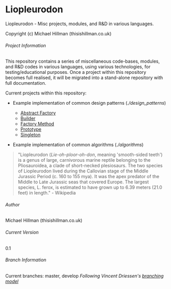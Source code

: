 Liopleurodon
===

Liopleurodon - Misc projects, modules, and R&D in various languages.

Copyright (c) Michael Hillman (thisishillman.co.uk)
 
###### Project Information

This repository contains a series of miscellaneous code-bases, modules, and R&D codes in various languages,
using various technologies, for testing/educational purposes. Once a project within this repository becomes
full realised, it will be migrated into a stand-alone repository with full documentation.

Current projects within this repository:

+ Example implementation of common design patterns (_./design_patterns_)
	+ [Abstract Factory](https://github.com/CaptainHillman/Liopleurodon/design_patterns/src/main/java/uk/co/thisishillman/abstract_factory)
	+ [Builder](https://github.com/CaptainHillman/Liopleurodon/design_patterns/src/main/java/uk/co/thisishillman/builder)
	+ [Factory Method](https://github.com/CaptainHillman/Liopleurodon/design_patterns/src/main/java/uk/co/thisishillman/factory_method)
	+ [Prototype](https://github.com/CaptainHillman/Liopleurodon/design_patterns/src/main/java/uk/co/thisishillman/prototype)
	+ [Singleton](https://github.com/CaptainHillman/Liopleurodon/design_patterns/src/main/java/uk/co/thisishillman/singleton)

+ Example implementation of common algorithms (_./algorithms_)

> "Liopleurodon (_Lie-oh-ploor-oh-don_, meaning 'smooth-sided teeth') is a genus of large, carnivorous
> marine reptile belonging to the Pliosauroidea, a clade of short-necked plesiosaurs. The two species of
> Liopleurodon lived during the Callovian stage of the Middle Jurassic Period (c. 160 to 155 mya). It was
> the apex predator of the Middle to Late Jurassic seas that covered Europe. The largest species, 
> L. ferox, is estimated to have grown up to 6.39 meters (21.0 feet) in length." - Wikipedia


###### Author
Michael Hillman (thisishillman.co.uk)


###### Current Version
0.1


###### Branch Information
Current branches: master, develop
	_Following Vincent Driessen's [branching model](http://nvie.com/posts/a-successful-git-branching-model/)_
